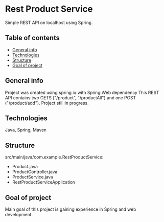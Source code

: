 # Rest Product Service

Simple REST API on localhost using Spring. 

## Table of contents
* [General info](#general-info)
* [Technologies](#technologies)
* [Structure](#structure)
* [Goal of project](#goal-of-project)

## General info
Project was created using spring.io with Spring Web dependency
This REST API contains two GETS ("/product", "/productAll") 
and one POST ("/product/add").
Project still in progress.

## Technologies
Java, Spring, Maven

## Structure
src/main/java/com.example.RestProductService:
* Product.java
* ProductController.java
* ProductService.java
* RestProductServiceApplication

## Goal of project
Main goal of this project is gaining experience in Spring and web development.
